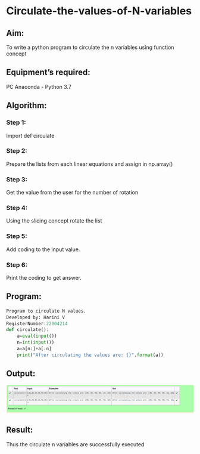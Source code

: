 # Circulate-the-values-of-N-variables
## Aim:
To write a python program to circulate the n variables using function concept
## Equipment’s required:
PC
Anaconda - Python 3.7
## Algorithm: 
### Step 1: 
Import def circulate
### Step 2: 
Prepare the lists from each linear equations and assign in np.array()

### Step 3: 
Get the value from the user for the number of rotation
### Step 4: 
Using the slicing concept rotate the list

### Step 5: 
Add coding to the input value.
### Step 6: 
Print the coding to get answer.


## Program:
``` python
Program to circulate N values.
Developed by: Harini V
RegisterNumber:22004214
def circulate():
    a=eval(input())
    n=int(input())
    a=a[n:]+a[:n]
    print("After circulating the values are: {}".format(a))
```

## Output:
![output](/circulate.png)

## Result:
Thus the circulate n variables are successfully executed

